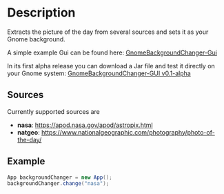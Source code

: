 # Description
Extracts the picture of the day from several sources and sets it as your Gnome background.

A simple example Gui can be found here: [GnomeBackgroundChanger-Gui](https://github.com/e-reznik/GnomeBackgroundChanger-Gui)

In its first alpha release you can download a Jar file and test it directly on your Gnome system: [GnomeBackgroundChanger-GUI v0.1-alpha](https://github.com/e-reznik/GnomeBackgroundChanger-Gui/releases/tag/v0.1-alpha)

## Sources

Currently supported sources are
- **nasa**: https://apod.nasa.gov/apod/astropix.html
- **natgeo**: https://www.nationalgeographic.com/photography/photo-of-the-day/

## Example

```java
App backgroundChanger = new App();
backgroundChanger.change("nasa");
```
